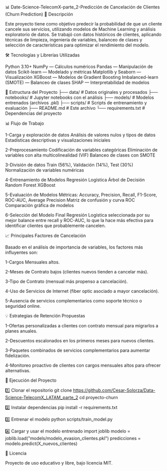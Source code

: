 📊 Date-Science-TelecomX-parte_2-Predicción de Cancelación de Clientes (Churn Prediction)
📌 Descripción

Este proyecto tiene como objetivo predecir la probabilidad de que un cliente cancele sus servicios, utilizando modelos de Machine Learning y análisis exploratorio de datos.
Se trabajó con datos históricos de clientes, aplicando técnicas de limpieza, ingeniería de variables, balanceo de clases y selección de características para optimizar el rendimiento del modelo.

🛠️ Tecnologías y Librerías Utilizadas

Python 3.10+
NumPy — Cálculos numéricos
Pandas — Manipulación de datos
Scikit-learn — Modelado y métricas
Matplotlib y Seaborn — Visualización
XGBoost — Modelos de Gradient Boosting
Imbalanced-learn (SMOTE) — Balanceo de clases
SHAP — Interpretabilidad de modelos

📂 Estructura del Proyecto
├── data/                   # Datos originales y procesados
├── notebooks/              # Jupyter notebooks con el análisis
├── models/                 # Modelos entrenados (archivos .pkl)
├── scripts/                # Scripts de entrenamiento y evaluación
├── README.md               # Este archivo
└── requirements.txt        # Dependencias del proyecto

📊 Flujo de Trabajo

1-Carga y exploración de datos
  Análisis de valores nulos y tipos de datos
  Estadísticas descriptivas y visualizaciones iniciales

2-Preprocesamiento
  Codificación de variables categóricas
  Eliminación de variables con alta multicolinealidad (VIF)
  Balanceo de clases con SMOTE

3-División de datos
  Train (56%), Validación (14%), Test (30%)
  Normalización de variables numéricas

4-Entrenamiento de Modelos
  Regresión Logística
  Árbol de Decisión
  Random Forest
  XGBoost

5-Evaluación de Modelos
  Métricas: Accuracy, Precision, Recall, F1-Score, ROC-AUC, Average Precision
  Matriz de confusión y curva ROC
  Comparación gráfica de modelos

6-Selección del Modelo Final
Regresión Logística seleccionada por su mejor balance entre recall y ROC-AUC, lo que la hace más efectiva para identificar clientes que probablemente cancelen.

📈 Principales Factores de Cancelación

Basado en el análisis de importancia de variables, los factores más influyentes son:

1-Cargos Mensuales altos.

2-Meses de Contrato bajos (clientes nuevos tienden a cancelar más).

3-Tipo de Contrato (mensual más propenso a cancelación).

4-Uso de Servicios de Internet (fiber optic asociado a mayor cancelación).

5-Ausencia de servicios complementarios como soporte técnico o seguridad online.

💡 Estrategias de Retención Propuestas

1-Ofertas personalizadas a clientes con contrato mensual para migrarlos a planes anuales.

2-Descuentos escalonados en los primeros meses para nuevos clientes.

3-Paquetes combinados de servicios complementarios para aumentar fidelización.

4-Monitoreo proactivo de clientes con cargos mensuales altos para ofrecer alternativas.

🚀 Ejecución del Proyecto

1️⃣ Clonar el repositorio
  git clone https://github.com/Cesar-Solorza/Data-Science-TelecomX_LATAM_parte_2
  cd proyecto-churn

2️⃣ Instalar dependencias
  pip install -r requirements.txt

3️⃣ Entrenar el modelo
  python scripts/train_model.py

4️⃣ Cargar y usar el modelo entrenado
  import joblib
  modelo = joblib.load("models/modelo_evasion_clientes.pkl")
  predicciones = modelo.predict(X_nuevos_clientes)

📜 Licencia

Proyecto de uso educativo y libre, bajo licencia MIT.
  














